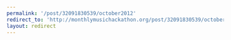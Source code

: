 ```yaml
---
permalink: '/post/32091830539/october2012'
redirect_to: 'http://monthlymusichackathon.org/post/32091830539/october2012'
layout: redirect
---
```

